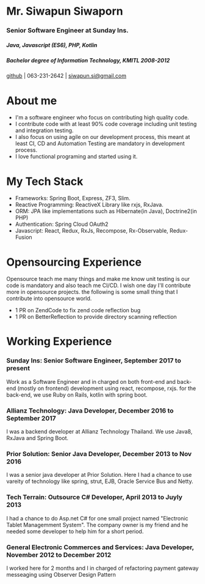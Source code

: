 
# Mr. Siwapun Siwaporn
### Senior Software Engineer at Sunday Ins.
##### Java, Javascript (ES6), PHP, Kotlin
##### Bachelor degree of Information Technology, KMITL 2008-2012
[github](https://github.com/mapkuff) | 063-231-2642 | siwapun.si@gmail.com

# About me
- I'm a software engineer who focus on contributing high quality code.
- I contribute code with at least 90% code coverage including unit testing and integration testing.
- I also focus on using agile on our development process, this meant at least CI, CD and Automation Testing are mandatory in development process.
- I love functional programing and started using it.

# My Tech Stack
- Frameworks: Spring Boot, Express, ZF3, Slim.
- Reactive Programming: ReactiveX Library like rxjs, RxJava.
- ORM: JPA like implementations such as Hibernate(in Java), Doctrine2(in PHP)
- Authentication: Spring Cloud OAuth2
- Javascript: React, Redux, RxJs, Recompose, Rx-Observable, Redux-Fusion

# Opensourcing Experience
Opensource teach me many things and make me know unit testing is our code is mandatory and also teach me CI/CD. I wish one day I'll contribute more in opensource projects. the following is some small thing that I contribute into opensource world.

- 1 PR on ZendCode to fix zend code reflection bug
- 1 PR on BetterReflection to provide directory scanning reflection

# Working Experience
### Sunday Ins: Senior Software Engineer, September 2017 to present 
Work as a Software Engineer and in charged on both front-end and back-end (mostly on frontend) development using react, recompose, rxjs.
for the back-end, we use Ruby on Rails, kotlin with spring boot.
    
### Allianz Technology: Java Developer, December 2016 to September 2017
I was a backend developer at Allianz Technology Thailand. We use Java8, RxJava and Spring Boot.
    
### Prior Solution: Senior Java Developer, December 2013 to Nov 2016
I was a senior java developer at Prior Solution. Here I had a chance to use vareity of technology like spring, strut, EJB, Oracle Service Bus and Netty.

### Tech Terrain: Outsource C# Developer, April 2013 to Juyly 2013
I had a chance to do Asp.net C# for one small project named "Electronic Tablet Managemment System". The company owner is my friend and he needed some developer to help him for a short period.

### General Electronic Commerces and Services: Java Developer, November 2012 to December 2012
I worked here for 2 months and I in charged of refactoring payment gateway messeaging using Observer Design Pattern
